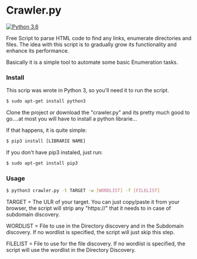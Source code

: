 # Crawler.py

[![Python 3.6](https://img.shields.io/badge/python-3.6-blue.svg)](https://www.python.org/downloads/release/python-360/)

Free Script to parse HTML code to find any links, enumerate directories and files.
The idea with this script is to gradually grow its functionality and enhance its performance.

Basically it is a simple tool to automate some basic Enumeration tasks.

### Install

This scrip was wrote in Python 3, so you'll need it to run the script.

```sh
$ sudo apt-get install python3
```

Clone the project or download the "crawler.py" and its pretty much good to go....at most you will have to install a python librarie...

If that happens, it is quite simple:

```sh
$ pip3 install [LIBRARIE NAME]
```

If you don't have pip3 instaled, just run:

```sh
$ sudo apt-get install pip3
```

### Usage

```sh
$ python3 crawler.py -t TARGET -w [WORDLIST] -f [FILELIST]
```

TARGET = The ULR of your target. You can just copy/paste it from your browser, the script will strip any "https://" that it needs to in case of subdomain discovery.

WORDLIST = File to use in the Directory discovery and in the Subdomain discovery. If no wordlist is specified, the script will just skip this step.

FILELIST = File to use for the file discovery. If no wordlist is specified, the script will use the wordlist in the Directory Discovery.
